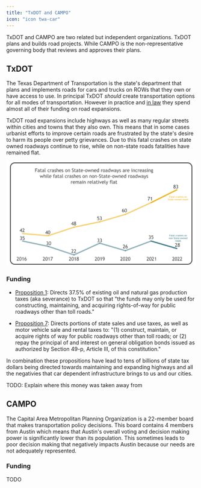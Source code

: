 ```yaml
---
title: "TxDOT and CAMPO"
icon: "icon twa-car"
---
```

TxDOT and CAMPO are two related but independent organizations. TxDOT plans and builds road projects. While CAMPO is the non-representative governing body that reviews and approves their plans.
<!--more-->

## TxDOT

The Texas Department of Transportation is the state's department that plans and implements roads for cars and trucks on ROWs that they own or have access to use. In principal TxDOT _should_ create transportation options for all modes of transportation. However in practice and [in law]() they spend almost all of their funding on road expansions.

TxDOT road expansions include highways as well as many regular streets within cities and towns that they also own. This means that in some cases urbanist efforts to improve certain roads are frustrated by the state's desire to harm its people over petty grievances. Due to this fatal crashes on state owned roadways continue to rise, while on non-state roads fatalities have remained flat.

![Chart showing a significant increase in fatalities on State owned roads over time](/media/txdot_fatalities_increasing.png)

### Funding

- [Proposition 1](https://statutes.capitol.texas.gov/Docs/CN/htm/CN.3/CN.3.49-g.v2.htm): Directs 37.5% of existing oil and natural gas production taxes (aka severance) to TxDOT so that "the funds may only be used for constructing, maintaining, and acquiring rights-of-way for public roadways other than toll roads."

- [Proposition 7](https://statutes.capitol.texas.gov/Docs/CN/htm/CN.8/CN.8.7-c.htm): Directs portions of state sales and use taxes, as well as motor vehicle sale and rental taxes to: "(1) construct, maintain, or acquire rights of way for public roadways other than toll roads; or (2) repay the principal of and interest on general obligation bonds issued as authorized by Section 49-p, Article III, of this constitution."

In combination these propositions have lead to tens of billions of state tax dollars being directed towards maintaining and expanding highways and all the negativies that car dependent infrastructure brings to us and our cities.

TODO: Explain where this money was taken away from

## CAMPO

The Capital Area Metropolitan Planning Organization is a 22-member board that makes transportation policy decisions. This board contains 4 members from Austin which means that Austin's overall voting and decision making power is significantly lower than its population. This sometimes leads to poor decision making that negatively impacts Austin because our needs are not adequately represented.

### Funding

TODO